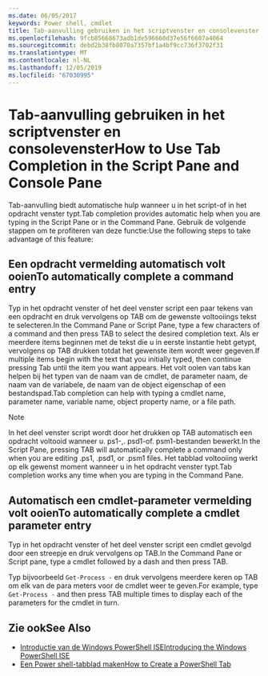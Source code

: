 ```yaml
---
ms.date: 06/05/2017
keywords: Power shell, cmdlet
title: Tab-aanvulling gebruiken in het scriptvenster en consolevenster
ms.openlocfilehash: 9fcb85668673adb1de596660d37e56f6607a4064
ms.sourcegitcommit: debd2b38fb8070a7357bf1a4bf9cc736f3702f31
ms.translationtype: MT
ms.contentlocale: nl-NL
ms.lasthandoff: 12/05/2019
ms.locfileid: "67030995"
---
```

# <a name="how-to-use-tab-completion-in-the-script-pane-and-console-pane"></a><span data-ttu-id="465b6-103">Tab-aanvulling gebruiken in het scriptvenster en consolevenster</span><span class="sxs-lookup"><span data-stu-id="465b6-103">How to Use Tab Completion in the Script Pane and Console Pane</span></span>

<span data-ttu-id="465b6-104">Tab-aanvulling biedt automatische hulp wanneer u in het script-of in het opdracht venster typt.</span><span class="sxs-lookup"><span data-stu-id="465b6-104">Tab completion provides automatic help when you are typing in the Script Pane or in the Command Pane.</span></span> <span data-ttu-id="465b6-105">Gebruik de volgende stappen om te profiteren van deze functie:</span><span class="sxs-lookup"><span data-stu-id="465b6-105">Use the following steps to take advantage of this feature:</span></span>

## <a name="to-automatically-complete-a-command-entry"></a><span data-ttu-id="465b6-106">Een opdracht vermelding automatisch volt ooien</span><span class="sxs-lookup"><span data-stu-id="465b6-106">To automatically complete a command entry</span></span>

<span data-ttu-id="465b6-107">Typ in het opdracht venster of het deel venster script een paar tekens van een opdracht en druk vervolgens op TAB om de gewenste voltooiings tekst te selecteren.</span><span class="sxs-lookup"><span data-stu-id="465b6-107">In the Command Pane or Script Pane, type a few characters of a command and then press TAB to select the desired completion text.</span></span> <span data-ttu-id="465b6-108">Als er meerdere items beginnen met de tekst die u in eerste instantie hebt getypt, vervolgens op TAB drukken totdat het gewenste item wordt weer gegeven.</span><span class="sxs-lookup"><span data-stu-id="465b6-108">If multiple items begin with the text that you initially typed, then continue pressing Tab until the item you want appears.</span></span> <span data-ttu-id="465b6-109">Het volt ooien van tabs kan helpen bij het typen van de naam van de cmdlet, de parameter naam, de naam van de variabele, de naam van de object eigenschap of een bestandspad.</span><span class="sxs-lookup"><span data-stu-id="465b6-109">Tab completion can help with typing a cmdlet name, parameter name, variable name, object property name, or a file path.</span></span>

> [!NOTE]
> <span data-ttu-id="465b6-110">In het deel venster script wordt door het drukken op TAB automatisch een opdracht voltooid wanneer u. ps1-,. psd1-of. psm1-bestanden bewerkt.</span><span class="sxs-lookup"><span data-stu-id="465b6-110">In the Script Pane, pressing TAB will automatically complete a command only when you are editing .ps1, .psd1, or .psm1 files.</span></span> <span data-ttu-id="465b6-111">Het tabblad voltooiing werkt op elk gewenst moment wanneer u in het opdracht venster typt.</span><span class="sxs-lookup"><span data-stu-id="465b6-111">Tab completion works any time when you are typing in the Command Pane.</span></span>

## <a name="to-automatically-complete-a-cmdlet-parameter-entry"></a><span data-ttu-id="465b6-112">Automatisch een cmdlet-parameter vermelding volt ooien</span><span class="sxs-lookup"><span data-stu-id="465b6-112">To automatically complete a cmdlet parameter entry</span></span>

<span data-ttu-id="465b6-113">Typ in het opdracht venster of het deel venster script een cmdlet gevolgd door een streepje en druk vervolgens op TAB.</span><span class="sxs-lookup"><span data-stu-id="465b6-113">In the Command Pane or Script pane, type a cmdlet followed by a dash and then press TAB.</span></span>

<span data-ttu-id="465b6-114">Typ bijvoorbeeld `Get-Process -` en druk vervolgens meerdere keren op TAB om elk van de para meters voor de cmdlet weer te geven.</span><span class="sxs-lookup"><span data-stu-id="465b6-114">For example, type `Get-Process -` and then press TAB multiple times to display each of the parameters for the cmdlet in turn.</span></span>

## <a name="see-also"></a><span data-ttu-id="465b6-115">Zie ook</span><span class="sxs-lookup"><span data-stu-id="465b6-115">See Also</span></span>

- [<span data-ttu-id="465b6-116">Introductie van de Windows PowerShell ISE</span><span class="sxs-lookup"><span data-stu-id="465b6-116">Introducing the Windows PowerShell ISE</span></span>](Introducing-the-Windows-PowerShell-ISE.md)
- [<span data-ttu-id="465b6-117">Een Power shell-tabblad maken</span><span class="sxs-lookup"><span data-stu-id="465b6-117">How to Create a PowerShell Tab</span></span>](How-to-Create-a-PowerShell-Tab-in-Windows-PowerShell-ISE.md)
